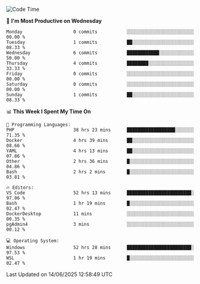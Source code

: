 <!--START_SECTION:waka-->
![Code Time](http://img.shields.io/badge/Code%20Time-5%2C094%20hrs%2037%20mins-blue)

📅 **I'm Most Productive on Wednesday** 

```text
Monday                   0 commits           ░░░░░░░░░░░░░░░░░░░░░░░░░   00.00 % 
Tuesday                  1 commits           ██░░░░░░░░░░░░░░░░░░░░░░░   08.33 % 
Wednesday                6 commits           ████████████░░░░░░░░░░░░░   50.00 % 
Thursday                 4 commits           ████████░░░░░░░░░░░░░░░░░   33.33 % 
Friday                   0 commits           ░░░░░░░░░░░░░░░░░░░░░░░░░   00.00 % 
Saturday                 0 commits           ░░░░░░░░░░░░░░░░░░░░░░░░░   00.00 % 
Sunday                   1 commits           ██░░░░░░░░░░░░░░░░░░░░░░░   08.33 % 
```


📊 **This Week I Spent My Time On** 

```text
💬 Programming Languages: 
PHP                      38 hrs 23 mins      ██████████████████░░░░░░░   71.35 % 
Docker                   4 hrs 39 mins       ██░░░░░░░░░░░░░░░░░░░░░░░   08.66 % 
YAML                     4 hrs 13 mins       ██░░░░░░░░░░░░░░░░░░░░░░░   07.86 % 
Other                    2 hrs 36 mins       █░░░░░░░░░░░░░░░░░░░░░░░░   04.86 % 
Bash                     2 hrs 2 mins        █░░░░░░░░░░░░░░░░░░░░░░░░   03.81 % 

🔥 Editors: 
VS Code                  52 hrs 13 mins      ████████████████████████░   97.06 % 
Bash                     1 hr 19 mins        █░░░░░░░░░░░░░░░░░░░░░░░░   02.47 % 
DockerDesktop            11 mins             ░░░░░░░░░░░░░░░░░░░░░░░░░   00.35 % 
pgAdmin4                 3 mins              ░░░░░░░░░░░░░░░░░░░░░░░░░   00.12 % 

💻 Operating System: 
Windows                  52 hrs 28 mins      ████████████████████████░   97.53 % 
WSL                      1 hr 19 mins        █░░░░░░░░░░░░░░░░░░░░░░░░   02.47 % 
```


 Last Updated on 14/06/2025 12:58:49 UTC
<!--END_SECTION:waka-->
